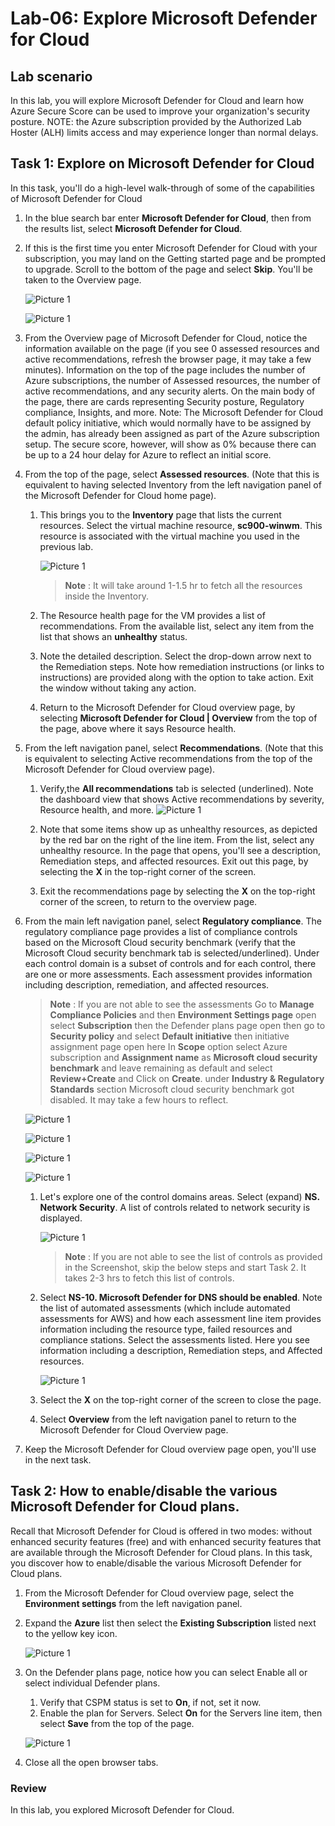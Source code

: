 
# Lab-06: Explore Microsoft Defender for Cloud

## Lab scenario
In this lab, you will explore Microsoft Defender for Cloud and learn how Azure Secure Score can be used to improve your organization's security posture. NOTE: the Azure subscription provided by the Authorized Lab Hoster (ALH) limits access and may experience longer than normal delays.

## Task 1: Explore on Microsoft Defender for Cloud

In this task, you'll do a high-level walk-through of some of the capabilities of Microsoft Defender for Cloud

1. In the blue search bar enter **Microsoft Defender for Cloud**, then from the results list, select **Microsoft Defender for Cloud**.

1. If this is the first time you enter Microsoft Defender for Cloud with your subscription, you may land on the Getting started page and be prompted to upgrade.  Scroll to the bottom of the page and select **Skip**. You'll be taken to the Overview page.

    ![Picture 1](../Images/sc900-6-1.png)
    
    ![Picture 1](../Images/selectsubscription1.png)
   
1. From the Overview page of Microsoft Defender for Cloud, notice the information available on the page (if you see 0 assessed resources and active recommendations, refresh the browser page, it may take a few minutes).  Information on the top of the page includes the number of Azure subscriptions, the number of Assessed resources, the number of active recommendations, and any security alerts.  On the main body of the page, there are cards representing Security posture, Regulatory compliance, Insights, and more.  Note: The Microsoft Defender for Cloud default policy initiative, which would normally have to be assigned by the admin, has already been assigned as part of the Azure subscription setup. The secure score, however, will show as 0% because there can be up to a 24 hour delay for Azure to reflect an initial score.
       
1. From the top of the page, select **Assessed resources**.  (Note that this is equivalent to having selected Inventory from the left navigation panel of the Microsoft Defender for Cloud home page).
    1. This brings you to the **Inventory** page that lists the current resources. Select the virtual machine resource, **sc900-winwm**. This resource is associated with the virtual machine you used in the previous lab.
    
        ![Picture 1](../Images/sc900-6-5.png)
        
         >**Note** : It will take around 1-1.5 hr to fetch all the resources inside the Inventory.
    2. The Resource health page for the VM provides a list of recommendations.  From the available list, select any item from the list that shows an **unhealthy** status.
    3. Note the detailed description.  Select the drop-down arrow next to the Remediation steps. Note how remediation instructions (or links to instructions) are provided along with the option to take action.  Exit the window without taking any action.
    4. Return to the Microsoft Defender for Cloud overview page, by selecting **Microsoft Defender for Cloud | Overview** from the top of the page, above where it says Resource health.

1. From the left navigation panel, select **Recommendations**.  (Note that this is equivalent to selecting Active recommendations from the top of the Microsoft Defender for Cloud overview page).
    1. Verify,the **All recommendations** tab is selected (underlined).  Note the dashboard view that shows Active recommendations by severity, Resource health, and more.
        ![Picture 1](../Images/sc900-AllRec.png)
     
    1. Note that some items show up as unhealthy resources, as depicted by the red bar on the right of the line item.  From the list, select any unhealthy resource.  In the page that opens, you'll see a description, Remediation steps, and affected resources. Exit out this page, by selecting the **X** in the top-right corner of the screen.
    1. Exit the recommendations page by selecting the **X** on the top-right corner of the screen, to return to the overview page.

1. From the main left navigation panel, select **Regulatory compliance**. The regulatory compliance page provides a list of compliance controls based on the Microsoft Cloud security benchmark (verify that the Microsoft Cloud security benchmark tab is selected/underlined). Under each control domain is a subset of controls and for each control, there are one or more assessments. Each assessment provides information including description, remediation, and affected resources.
   >**Note** : If you are not able to see the assessments Go to **Manage Compliance Policies** and then **Environment Settings page** open select **Subscription** then the Defender plans page open then go to **Security policy** and select **Default initiative** then initiative assignment page open here In **Scope** option select Azure subscription and **Assignment name** as **Microsoft cloud security benchmark** and leave remaining as default and select **Review+Create** and Click on **Create**. under **Industry & Regulatory Standards** section Microsoft cloud security benchmark got disabled. It may take a few hours to reflect.

    ![Picture 1](../Images/sc900-6-4.png)

    ![Picture 1](../Images/selectsubinsecpolicy2.png)
     
    ![Picture 1](../Images/openinazurepolicy3.png)

    ![Picture 1](../Images/sc900-6-3.png)
     
    1. Let's explore one of the control domains areas. Select (expand) **NS. Network Security**. A list of controls related to network security is displayed.
       
       ![Picture 1](../Images/sc900-6-6.png)
       
        >**Note** : If you are not able to see the list of controls as provided in the Screenshot, skip the below steps and start Task 2. It takes 2-3 hrs to fetch this list of controls.
      1. Select **NS-10. Microsoft Defender for DNS should be enabled**. Note the list of automated assessments (which include automated assessments for AWS) and how each assessment line item provides information including the resource type, failed resources and compliance stations. Select the assessments listed.  Here you see information including a description, Remediation steps, and Affected resources.
    
          ![Picture 1](../Images/sc900-6-7.png)
    
     1. Select the **X** on the top-right corner of the screen to close the page.
     1. Select **Overview** from the left navigation panel to  return to the Microsoft Defender for Cloud Overview page.
     
 1. Keep the Microsoft Defender for Cloud overview page open, you'll use in the next task.

## Task 2: How to enable/disable the various Microsoft Defender for Cloud plans.

Recall that Microsoft Defender for Cloud is offered in two modes: without enhanced security features (free) and with enhanced security features that are available through the Microsoft Defender for Cloud plans. In this task, you discover how to enable/disable the various Microsoft Defender for Cloud plans.

1. From the Microsoft Defender for Cloud overview page, select the **Environment settings** from the left navigation panel.
1. Expand the **Azure** list then select the **Existing Subscription** listed next to the yellow key icon.

      ![Picture 1](../Images/sc900-6-8.png)
      
1. On the Defender plans page, notice how you can select Enable all or select individual Defender plans. 
    1. Verify that CSPM status is set to **On**, if not, set it now.  
    1. Enable the plan for Servers.  Select **On** for the Servers line item, then select **Save** from the top of the page.
   
      ![Picture 1](../Images/sc900-6-2.png)
      
1. Close all the open browser tabs.
      
### Review

In this lab, you explored Microsoft Defender for Cloud.

